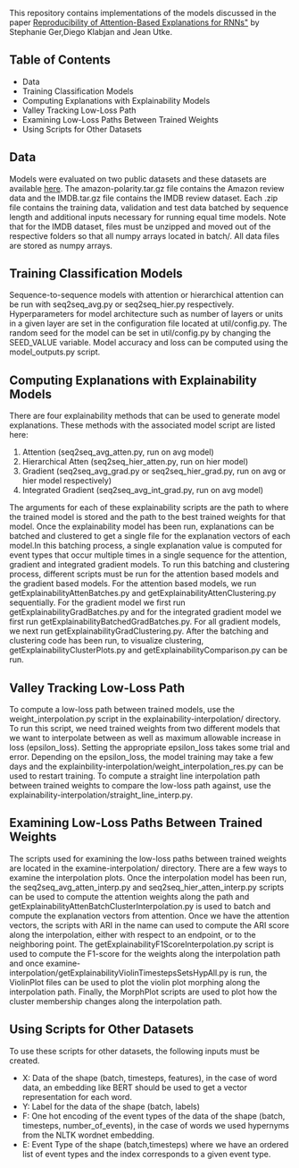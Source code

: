 This repository contains implementations of the models discussed in the paper 
[Reproducibility of Attention-Based Explanations for RNNs"](https://arxiv.org/TBD)
by Stephanie Ger,Diego Klabjan and Jean Utke. 

## Table of Contents
* Data
* Training Classification Models
* Computing Explanations with Explainability Models
* Valley Tracking Low-Loss Path
* Examining Low-Loss Paths Between Trained Weights
* Using Scripts for Other Datasets

## Data 
Models were evaluated on two public datasets and these datasets are available [here](https://northwestern.box.com/s/xy3iiup29uawye8i2hhfdxxadm06i6a6). The amazon-polarity.tar.gz file contains the Amazon review data and the IMDB.tar.gz file contains the IMDB review dataset. Each .zip file contains the training data, validation and test data batched by sequence length and additional inputs necessary for running equal time models. Note that for the IMDB dataset, files must be unzipped and moved out of the respective folders so that all numpy arrays located in batch/. All data files are stored as numpy arrays.

## Training Classification Models
Sequence-to-sequence models with attention or hierarchical attention can be run with seq2seq_avg.py or seq2seq_hier.py respectively. Hyperparameters for model architecture such as number of layers or units in a given layer are set in the configuration file located at util/config.py. The random seed for the model can be set in util/config.py by changing the SEED_VALUE variable. Model accuracy and loss can be computed using the model_outputs.py script.

## Computing Explanations with Explainability Models

There are four explainability methods that can be used to generate model explanations. These methods with the associated model script are listed here:

1. Attention (seq2seq_avg_atten.py, run on avg model)
2. Hierarchical Atten (seq2seq_hier_atten.py, run on hier model)
3. Gradient (seq2seq_avg_grad.py or seq2seq_hier_grad.py, run on avg or hier model respectively)
4. Integrated Gradient (seq2seq_avg_int_grad.py, run on avg model)

The arguments for each of these explainability scripts are the path to where the trained model is stored and the path to the best trained weights for that model. Once the explainability model has been run, explanations can be batched and clustered to get a single file for the explanation vectors of each model.In this batching process, a single explanation value is computed for event types that occur multiple times in a single sequence for the attention, gradient and integrated gradient models. To run this batching and clustering process, different scripts must be run for the attention based models and the gradient based models. For the attention based models, we run getExplainabilityAttenBatches.py and getExplainabilityAttenClustering.py sequentially. For the gradient model we first run getExplainabilityGradBatches.py and for the integrated gradient model we first run getExplainabilityBatchedGradBatches.py. For all gradient models, we next run getExplainabilityGradClustering.py. After the batching and clustering code has been run, to visualize clustering, getExplainabilityClusterPlots.py and getExplainabilityComparison.py can be run.

## Valley Tracking Low-Loss Path

To compute a low-loss path between trained models, use the weight_interpolation.py script in the explainability-interpolation/ directory. To run this script, we need trained weights from two different models that we want to interpolate between as well as maximum allowable increase in loss (epsilon_loss). Setting the appropriate epsilon_loss takes some trial and error. Depending on the epsilon_loss, the model training may take a few days and the explainbility-interpolation/weight_interpolation_res.py can be used to restart training. To compute a straight line interpolation path between trained weights to compare the low-loss path against, use the explainability-interpolation/straight_line_interp.py. 

## Examining Low-Loss Paths Between Trained Weights

The scripts used for examining the low-loss paths between trained weights are located in the examine-interpolation/ directory. There are a few ways to examine the interpolation plots. Once the interpolation model has been run, the seq2seq_avg_atten_interp.py and seq2seq_hier_atten_interp.py scripts can be used to compute the attention weights along the path and getExplainabilityAttenBatchClusterInterpolation.py is used to batch and compute the explanation vectors from attention. Once we have the attention vectors, the scripts with ARI in the name can used to compute the ARI score along the interpolation, either with respect to an endpoint, or to the neighboring point. The getExplainabilityF1ScoreInterpolation.py script is used to compute the F1-score for the weights along the interpolation path and once examine-interpolation/getExplainabilityViolinTimestepsSetsHypAll.py is run, the ViolinPlot files can be used to plot the violin plot morphing along the interpolation path. Finally, the MorphPlot scripts are used to plot how the cluster membership changes along the interpolation path. 

## Using Scripts for Other Datasets
To use these scripts for other datasets, the following inputs must be created.

* X: Data of the shape (batch, timesteps, features), in the case of word data, an embedding like BERT should be used to get a vector representation for each word. 
* Y: Label for the data of the shape (batch, labels)
* F: One hot encoding of the event types of the data of the shape (batch, timesteps, number_of_events), in the case of words we used hypernyms from the NLTK wordnet embedding. 
* E: Event Type of the shape (batch,timesteps) where we have an ordered list of event types and the index corresponds to a given event type. 
